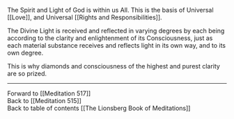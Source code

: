 The Spirit and Light of God is within us All. This is the basis of Universal [[Love]], and Universal [[Rights and Responsibilities]]. 

The Divine Light is received and reflected in varying degrees by each being according to the clarity and enlightenment of its Consciousness, just as each material substance receives and reflects light in its own way, and to its own degree. 

This is why diamonds and consciousness of the highest and purest clarity are so prized.

___

Forward to [[Meditation 517]]  
Back to [[Meditation 515]]  
Back to table of contents [[The Lionsberg Book of Meditations]]  